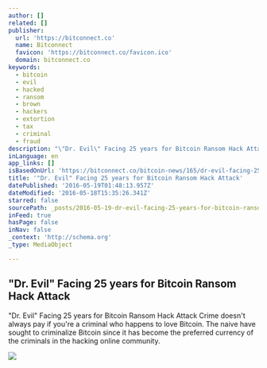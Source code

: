 ```yaml
---
author: []
related: []
publisher:
  url: 'https://bitconnect.co'
  name: Bitconnect
  favicon: 'https://bitconnect.co/favicon.ico'
  domain: bitconnect.co
keywords:
  - bitcoin
  - evil
  - hacked
  - ransom
  - brown
  - hackers
  - extortion
  - tax
  - criminal
  - fraud
description: "\"Dr. Evil\" Facing 25 years for Bitcoin Ransom Hack Attack Crime doesn't always pay if you're a criminal who happens to love Bitcoin. The naive have sought to criminalize Bitcoin since it has become the preferred currency of the criminals in the hacking online community."
inLanguage: en
app_links: []
isBasedOnUrl: 'https://bitconnect.co/bitcoin-news/165/dr-evil-facing-25-years-for-bitcoin-ransom-hack-attack/'
title: '"Dr. Evil" Facing 25 years for Bitcoin Ransom Hack Attack'
datePublished: '2016-05-19T01:48:13.957Z'
dateModified: '2016-05-18T15:35:26.341Z'
starred: false
sourcePath: _posts/2016-05-19-dr-evil-facing-25-years-for-bitcoin-ransom-hack-attack.md
inFeed: true
hasPage: false
inNav: false
_context: 'http://schema.org'
_type: MediaObject

---
```

<article style=""><h1>"Dr. Evil" Facing 25 years for Bitcoin Ransom Hack Attack</h1><p>"Dr. Evil" Facing 25 years for Bitcoin Ransom Hack Attack Crime doesn't always pay if you're a criminal who happens to love Bitcoin. The naive have sought to criminalize Bitcoin since it has become the preferred currency of the criminals in the hacking online community.</p><img src="https://bitconnect.co//upload/image/bit_coin_new/41663164051463568424_LPOpxTTUHf.jpg" /></article>